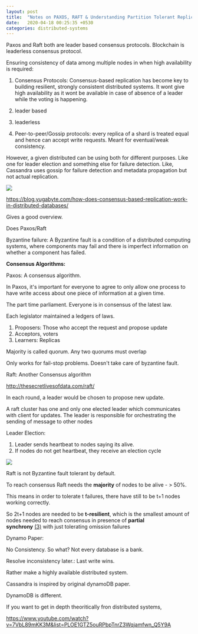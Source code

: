 ```yaml
---
layout: post
title:  "Notes on PAXOS, RAFT & Understanding Partition Tolerant Replication in Distributed Systems"
date:   2020-04-18 00:25:35 +0530
categories: distributed-systems
---
```


Paxos and Raft both are leader based consensus protocols. Blockchain is leaderless consensus protocol.

Ensuring consistency of data among multiple nodes in when high availability is required:

1.  Consensus Protocols: Consensus-based replication has become key to building resilient, strongly consistent distributed systems. It wont give high availability as it wont be available in case of absence of a leader while the voting is happening.

1.  leader based
2.  leaderless

3.  Peer-to-peer/Gossip protocols: every replica of a shard is treated equal and hence can accept write requests. Meant for eventual/weak consistency.

However, a given distributed can be using both for different purposes. Like one for leader election and something else for failure detection. Like, Cassandra uses gossip for failure detection and metadata propagation but not actual replication.

![](https://www.evernote.com/shard/s737/res/eb757bb8-b571-4785-9302-21f9991fcfbb)

<https://blog.yugabyte.com/how-does-consensus-based-replication-work-in-distributed-databases/>

Gives a good overview.

Does Paxos/Raft

Byzantine failure: A Byzantine fault is a condition of a distributed computing systems, where components may fail and there is imperfect information on whether a component has failed.

**Consensus Algorithms:**

Paxos: A consensus algorithm.

In Paxos, it's important for everyone to agree to only allow one process to have write access about one piece of information at a given time.

The part time parliament. Everyone is in consensus of the latest law.

Each legislator maintained a ledgers of laws.

1.  Proposers: Those who accept the request and propose update
2.  Acceptors, voters
3.  Learners: Replicas

Majority is called quorum. Any two quorums must overlap

Only works for fail-stop problems. Doesn't take care of byzantine fault.

Raft: Another Consensus algorithm

<http://thesecretlivesofdata.com/raft/>

In each round, a leader would be chosen to propose new update.

A raft cluster has one and only one elected leader which communicates with client for updates. The leader is responsible for orchestrating the sending of message to other nodes

Leader Election:

1.  Leader sends heartbeat to nodes saying its alive.
2.  If nodes do not get heartbeat, they receive an election cycle

![](https://www.evernote.com/shard/s737/res/6bf76419-9018-475d-9923-3f28a4db3f13)

Raft is not Byzantine fault tolerant by default.

To reach consensus Raft needs the **majority** of nodes to be alive - > 50%.

This means in order to tolerate t failures, there have still to be t+1 nodes working correctly.

So 2t+1 nodes are needed to be **t-resilient**, which is the smallest amount of nodes needed to reach consensus in presence of **partial synchrony** [(3)](https://dl.acm.org/citation.cfm?id=42283) with just tolerating omission failures

Dynamo Paper:

No Consistency. So what? Not every database is a bank.

Resolve inconsistency later.: Last write wins.

Rather make a highly available distributed system.

Cassandra is inspired by original dynamoDB paper.

DynamoDB is different.

If you want to get in depth theoritically fron distributed systems,

<https://www.youtube.com/watch?v=7VbL89mKK3M&list=PLOE1GTZ5ouRPbpTnrZ3Wqjamfwn_Q5Y9A>